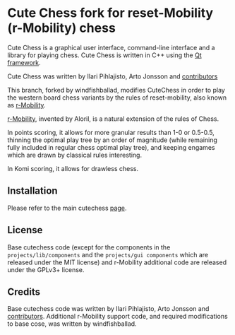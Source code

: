 # Cute Chess fork for reset-Mobility (r-Mobility) chess

Cute Chess is a graphical user interface, command-line interface and a library
for playing chess. Cute Chess is written in C++ using the [Qt
framework](https://www.qt.io/).

Cute Chess was written by Ilari Pihlajisto, Arto Jonsson and [contributors](https://github.com/cutechess/cutechess/graphs/contributors)

This branch, forked by windfishballad, modifies CuteChess in order to play the western board chess variants by the rules of reset-mobility, also known as [r-Mobility](https://wiki.chessdom.org/R-Mobility).

[r-Mobility](https://wiki.chessdom.org/R-Mobility), invented by Aloril, is a natural extension of the rules of Chess.

In points scoring, it allows for more granular results than 1-0 or 0.5-0.5, thinning the optimal play tree by an order of magnitude (while remaining fully included in regular chess optimal play tree), and keeping engames which are drawn by classical rules interesting.

In Komi scoring, it allows for drawless chess. 

## Installation

Please refer to the main cutechess [page](https://github.com/cutechess/cutechess).

## License

Base cutechess code (except for the components in the `projects/lib/components` and the `projects/gui components` which are released under the MIT license) and r-Mobility additional code are released under the GPLv3+ license.

## Credits

Base cutechess code was written by Ilari Pihlajisto, Arto Jonsson and [contributors](https://github.com/cutechess/cutechess/graphs/contributors).
Additional r-Mobility support code, and required modifications to base cose,  was written by windfishballad. 


